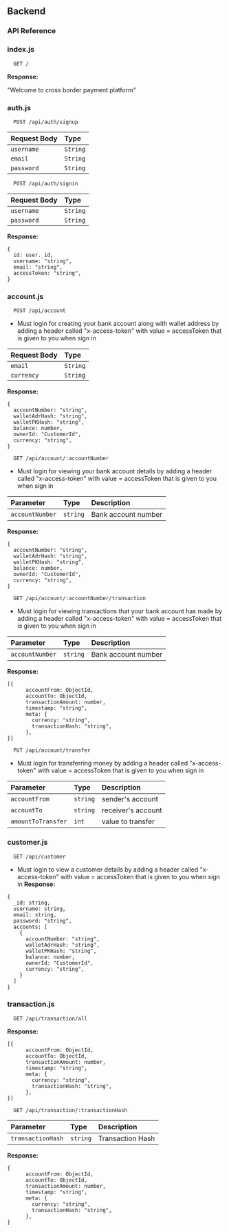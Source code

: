 ## Backend
### API Reference


### index.js

```http
  GET /
```

**Response:**

"Welcome to cross border payment platform"

### auth.js

```http
  POST /api/auth/signup
```

| Request Body    | Type                  |
| :---------------| :-------------------- |
| `username`      | `String`              |
| `email`         | `String`              |
| `password`      | `String`              |

```
  POST /api/auth/signin
```

| Request Body    | Type                  |
| :---------------| :-------------------- |
| `username`      | `String`              |
| `password`      | `String`              |

**Response:**
```
{
  id: user._id,
  username: "string",
  email: "string",
  accessToken: "string",
}
```

### account.js
```http
  POST /api/account
```

- Must login for creating your bank account along with wallet address
 by adding a header called "x-access-token" with value = accessToken that is given to you when sign in

| Request Body    | Type                  |
| :---------------| :-------------------- |
| `email`         | `String`              |
| `currency`      | `String`              |

**Response:**
```
{
  accountNumber: "string",
  walletAdrHash: "string",
  walletPKHash: "string",
  balance: number,
  ownerId: "CustomerId",
  currency: "string",
}
```

```http
  GET /api/account/:accountNumber
```

- Must login for viewing your bank account details
 by adding a header called "x-access-token" with value = accessToken that is given to you when sign in

| Parameter             | Type     | Description         |
| :--------             | :------- | :--------------     |
| `accountNumber`       | `string` | Bank account number |

**Response:**
```
{
  accountNumber: "string",
  walletAdrHash: "string",
  walletPKHash: "string",
  balance: number,
  ownerId: "CustomerId",
  currency: "string",
}
```

```http
  GET /api/account/:accountNumber/transaction
```

- Must login for viewing transactions that your bank account has made
 by adding a header called "x-access-token" with value = accessToken that is given to you when sign in

| Parameter             | Type     | Description         |
| :--------             | :------- | :--------------     |
| `accountNumber`       | `string` | Bank account number |

**Response:**
```
[{
      accountFrom: ObjectId,
      accountTo: ObjectId,
      transactionAmount: number,
      timestamp: "string",
      meta: {
        currency: "string",
        transactionHash: "string",
      },
}]
```

```http
  PUT /api/account/transfer
```

- Must login for transferring money
 by adding a header called "x-access-token" with value = accessToken that is given to you when sign in

| Parameter           | Type     | Description        |
| :--------           | :------- | :----------------- |
| `accountFrom`       | `string` | sender's account   |
| `accountTo`         | `string` | receiver's account |
| `amountToTransfer`  | `int`    | value to transfer  |

### customer.js
```http
  GET /api/customer
```

- Must login to view a customer details
 by adding a header called "x-access-token" with value = accessToken that is given to you when sign in
**Response:**
```
{
  _id: string,
  username: string,
  email: string,
  password: "string",
  accounts: [
    {
      accountNumber: "string",
      walletAdrHash: "string",
      walletPKHash: "string",
      balance: number,
      ownerId: "CustomerId",
      currency: "string",
    }
  ]
}
```


### transaction.js
```http
  GET /api/transaction/all
```
**Response:**
```
[{
      accountFrom: ObjectId,
      accountTo: ObjectId,
      transactionAmount: number,
      timestamp: "string",
      meta: {
        currency: "string",
        transactionHash: "string",
      },
}]
```

```http
  GET /api/transaction/:transactionHash
```

| Parameter               | Type     | Description      |
| :--------               | :------- | :--------------  |
| `transactionHash`       | `string` | Transaction Hash |

**Response:**
```
{
      accountFrom: ObjectId,
      accountTo: ObjectId,
      transactionAmount: number,
      timestamp: "string",
      meta: {
        currency: "string",
        transactionHash: "string",
      },
}
```

